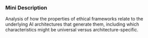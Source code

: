 ### Mini Description

Analysis of how the properties of ethical frameworks relate to the underlying AI architectures that generate them, including which characteristics might be universal versus architecture-specific.
